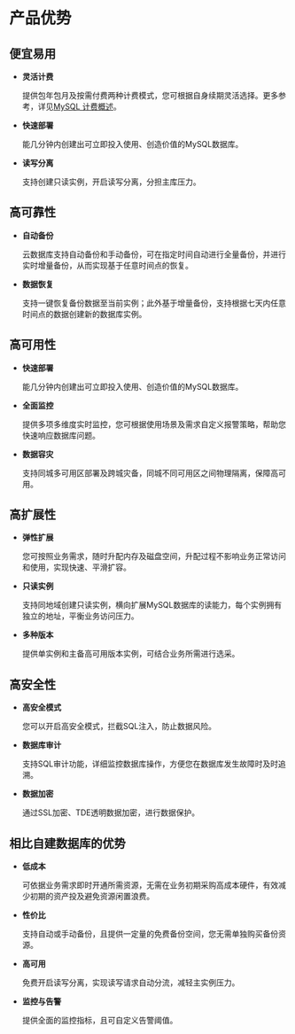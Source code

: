 # 产品优势

## 便宜易用

* **灵活计费**

  提供包年包月及按需付费两种计费模式，您可根据自身续期灵活选择。更多参考，详见[MySQL 计费概述](./Pricing/Billing-Overview.md)。

* **快速部署**

  能几分钟内创建出可立即投入使用、创造价值的MySQL数据库。

* **读写分离**

  支持创建只读实例，开启读写分离，分担主库压力。

## 高可靠性
* **自动备份**
  
  云数据库支持自动备份和手动备份，可在指定时间自动进行全量备份，并进行实时增量备份，从而实现基于任意时间点的恢复。
  
* **数据恢复**

  支持一键恢复备份数据至当前实例；此外基于增量备份，支持根据七天内任意时间点的数据创建新的数据库实例。

## 高可用性

* **快速部署**

  能几分钟内创建出可立即投入使用、创造价值的MySQL数据库。
  
* **全面监控**

  提供多项多维度实时监控，您可根据使用场景及需求自定义报警策略，帮助您快速响应数据库问题。
  
* **数据容灾**

  支持同城多可用区部署及跨城灾备，同城不同可用区之间物理隔离，保障高可用。

## 高扩展性
* **弹性扩展**

  您可按照业务需求，随时升配内存及磁盘空间，升配过程不影响业务正常访问和使用，实现快速、平滑扩容。

* **只读实例**

  支持同地域创建只读实例，横向扩展MySQL数据库的读能力，每个实例拥有独立的地址，平衡业务访问压力。
  
* **多种版本**

  提供单实例和主备高可用版本实例，可结合业务所需进行选采。

## 高安全性

* **高安全模式**

  您可以开启高安全模式，拦截SQL注入，防止数据风险。

* **数据库审计**

  支持SQL审计功能，详细监控数据库操作，方便您在数据库发生故障时及时追溯。

* **数据加密**

  通过SSL加密、TDE透明数据加密，进行数据保护。

## 相比自建数据库的优势

* **低成本**

  可依据业务需求即时开通所需资源，无需在业务初期采购高成本硬件，有效减少初期的资产投及避免资源闲置浪费。

* **性价比**

  支持自动或手动备份，且提供一定量的免费备份空间，您无需单独购买备份资源。

* **高可用**

  免费开启读写分离，实现读写请求自动分流，减轻主实例压力。

* **监控与告警**

  提供全面的监控指标，且可自定义告警阈值。

